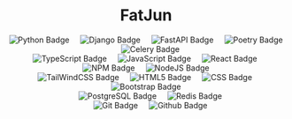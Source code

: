 <div align="center">
<h1>FatJun</h1>

![Python Badge](https://img.shields.io/badge/Python-3776AB?logo=python&logoColor=FFD43B&style=flat-square&logoWidth=20)
&nbsp;&nbsp;&nbsp;&nbsp;![Django Badge](https://img.shields.io/badge/Django-41B883?logo=django&logoColor=fff&style=flat-square)
&nbsp;&nbsp;&nbsp;&nbsp;![FastAPI Badge](https://img.shields.io/badge/FastAPI-26A69A?logo=fastapi&logoColor=fff&style=flat-square)
&nbsp;&nbsp;&nbsp;&nbsp;![Poetry Badge](https://img.shields.io/badge/Poetry-3F556F?logo=poetry&logoColor=fff&style=flat-square)
&nbsp;&nbsp;&nbsp;&nbsp;![Celery Badge](https://img.shields.io/badge/Celery-fff?logo=celery&logoColor=00C853&style=flat-square)
<br>
&nbsp;&nbsp;&nbsp;&nbsp;![TypeScript Badge](https://img.shields.io/badge/TypeScript-3178C6?logo=typescript&logoColor=fff&style=flat-square)
&nbsp;&nbsp;&nbsp;&nbsp;![JavaScript Badge](https://img.shields.io/badge/JavaScript-gray?logo=javascript&logoColor=F7DF1E&style=flat-square)
&nbsp;&nbsp;&nbsp;&nbsp;![React Badge](https://img.shields.io/badge/React-gray?logo=react&logoColor=61DBFB&style=flat-square)
&nbsp;&nbsp;&nbsp;&nbsp;![NPM Badge](https://img.shields.io/badge/NPM-FFFFFF?logo=npm&logoColor=CB3837&style=flat-square)
&nbsp;&nbsp;&nbsp;&nbsp;![NodeJS Badge](https://img.shields.io/badge/NodeJS-fff?logo=node.js&logoColor=339933&style=flat-square)
<br>
&nbsp;&nbsp;&nbsp;&nbsp;![TailWindCSS Badge](https://img.shields.io/badge/TailWind_CSS-fff?logo=tailwindcss&logoColor=06B6D4&style=flat-square)
&nbsp;&nbsp;&nbsp;&nbsp;![HTML5 Badge](https://img.shields.io/badge/HTML5-fff?logo=html5&logoColor=E34F26&style=flat-square)
&nbsp;&nbsp;&nbsp;&nbsp;![CSS Badge](https://img.shields.io/badge/CSS-fff?logo=css3&logoColor=blue&style=flat-square)
&nbsp;&nbsp;&nbsp;&nbsp;![Bootstrap Badge](https://img.shields.io/badge/Bootstrap-7952B3?logo=bootstrap&logoColor=fff&style=flat-square)
<br>
&nbsp;&nbsp;&nbsp;&nbsp;![PostgreSQL Badge](https://img.shields.io/badge/PostgreSQL-336791?logo=postgresql&logoColor=fff&style=flat-square)
&nbsp;&nbsp;&nbsp;&nbsp;![Redis Badge](https://img.shields.io/badge/Redis-fff?logo=redis&logoColor=DC382D&style=flat-square)
<br>
&nbsp;&nbsp;&nbsp;&nbsp;![Git Badge](https://img.shields.io/badge/Git-fff?logo=git&logoColor=DC382D&style=flat-square)
&nbsp;&nbsp;&nbsp;&nbsp;![Github Badge](https://img.shields.io/badge/GitHub-fff?logo=github&logoColor=24292E&style=flat-square)

</div>
